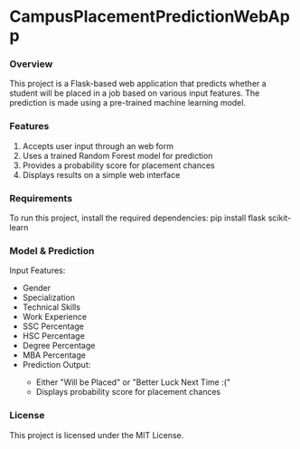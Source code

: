 <h1>CampusPlacementPredictionWebApp</h1>

<h3>Overview</h3>

This project is a Flask-based web application  that predicts whether a student will be placed in a job based on various input features. The prediction is made using a pre-trained machine learning model.

<h3>Features</h3>
<ol>
<li>Accepts user input through an web form</li>
<li>Uses a trained Random Forest model for prediction</li>
<li>Provides a probability score for placement chances</li>
<li>Displays results on a simple web interface</li>
</ol>

<h3>Requirements</h3>

To run this project, install  the required dependencies:
pip install flask scikit-learn

<h3>Model & Prediction</h3>

Input Features:
<ul>
<li>Gender</li>
<li>Specialization</li>
<li>Technical Skills</li>
<li>Work Experience</li>
<li>SSC Percentage</li>
<li>HSC Percentage</li>
<li>Degree Percentage</li>
<li>MBA Percentage</li>
<li>Prediction Output:</li>
<ul>
<li>Either "Will be Placed" or "Better Luck Next Time :("</li>
<li>Displays probability score for placement chances</li>
</ul>
</ul>

<h3>License</h3>
This project is licensed under the MIT License.
